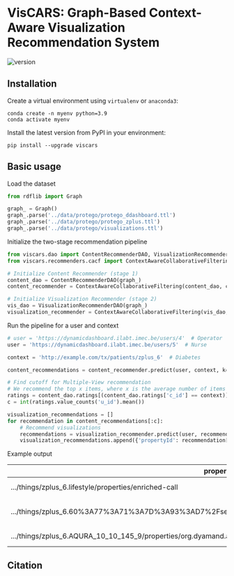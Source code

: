 # VisCARS: Graph-Based Context-Aware Visualization Recommendation System

![version](https://img.shields.io/pypi/v/viscars)

## Installation

Create a virtual environment using `virtualenv` or `anaconda3`:
```
conda create -n myenv python=3.9
conda activate myenv
```

Install the latest version from PyPI in your environment:
```
pip install --upgrade viscars
```

## Basic usage

Load the dataset
```python
from rdflib import Graph

graph_ = Graph()
graph_.parse('../data/protego/protego_ddashboard.ttl')
graph_.parse('../data/protego/protego_zplus.ttl')
graph_.parse('../data/protego/visualizations.ttl')
```

Initialize the two-stage recommendation pipeline
```python
from viscars.dao import ContentRecommenderDAO, VisualizationRecommenderDAO
from viscars.recommenders.cacf import ContextAwareCollaborativeFiltering

# Initialize Content Recommender (stage 1)
content_dao = ContentRecommenderDAO(graph_)
content_recommender = ContextAwareCollaborativeFiltering(content_dao, cbcf_w=0.5, ubcf_w=0.5, verbose=False)

# Initialize Visualization Recommender (stage 2)
vis_dao = VisualizationRecommenderDAO(graph_)
visualization_recommender = ContextAwareCollaborativeFiltering(vis_dao, ubcf_w=1, verbose=False)
```

Run the pipeline for a user and context
```python
# user = 'https://dynamicdashboard.ilabt.imec.be/users/4'  # Operator
user = 'https://dynamicdashboard.ilabt.imec.be/users/5'  # Nurse

context = 'http://example.com/tx/patients/zplus_6'  # Diabetes

content_recommendations = content_recommender.predict(user, context, k=5)

# Find cutoff for Multiple-View recommendation
# We recommend the top x items, where x is the average number of items rated by users in the context
ratings = content_dao.ratings[(content_dao.ratings['c_id'] == context)]
c = int(ratings.value_counts('u_id').mean())

visualization_recommendations = []
for recommendation in content_recommendations[:c]:
    # Recommend visualizations
    recommendations = visualization_recommender.predict(user, recommendation['itemId'], k=5)
    visualization_recommendations.append({'propertyId': recommendation['itemId'], 'visualizationId': recommendations[0]['itemId']})
```

Example output

| propertyId                                                                                                            | visualizationId                                                                  |
|-----------------------------------------------------------------------------------------------------------------------|----------------------------------------------------------------------------------|
| .../things/zplus_6.lifestyle/properties/enriched-call                                                         | .../things/visualizations/enriched-call                                   |
| .../things/zplus_6.60%3A77%3A71%3A7D%3A93%3AD7%2Fservice0009/properties/org.dyamand.types.health.GlucoseLevel | .../things/visualizations/time-series-line-chart-with-time-range-selector |
| .../things/zplus_6.AQURA_10_10_145_9/properties/org.dyamand.aqura.AquraLocationState_Protego%20User           | .../things/visualizations/scrolling-table                                 |




## Citation
